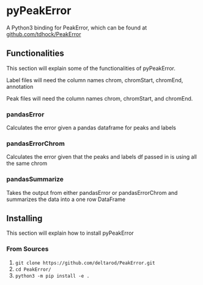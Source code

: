 # pyPeakError

A Python3 binding for PeakError, which can be found at [github.com/tdhock/PeakError](https://github.com/tdhock/PeakError)

## Functionalities

This section will explain some of the functionalities of pyPeakError.

Label files will need the column names chrom, chromStart, chromEnd, annotation

Peak files will need the column names chrom, chromStart, and chromEnd.

### pandasError
Calculates the error given a pandas dataframe for peaks and labels

### pandasErrorChrom
Calculates the error given that the peaks and labels df passed in is using all the same chrom

### pandasSummarize
Takes the output from either pandasError or pandasErrorChrom and summarizes the data into a one row DataFrame

## Installing
This section will explain how to install pyPeakError

### From Sources

1. `git clone https://github.com/deltarod/PeakError.git`
2. `cd PeakError/`
3. `python3 -m pip install -e .`